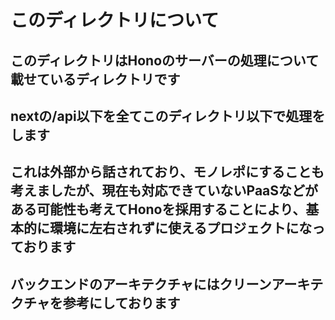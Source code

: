 # このディレクトリについて

## このディレクトリはHonoのサーバーの処理について載せているディレクトリです

## nextの/api以下を全てこのディレクトリ以下で処理をします

## これは外部から話されており、モノレポにすることも考えましたが、現在も対応できていないPaaSなどがある可能性も考えてHonoを採用することにより、基本的に環境に左右されずに使えるプロジェクトになっております

## バックエンドのアーキテクチャにはクリーンアーキテクチャを参考にしております

